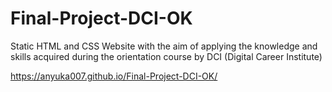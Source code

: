 # Final-Project-DCI-OK

Static HTML and CSS Website with the aim of applying the knowledge and skills acquired during the orientation course by DCI (Digital Career Institute)

https://anyuka007.github.io/Final-Project-DCI-OK/
